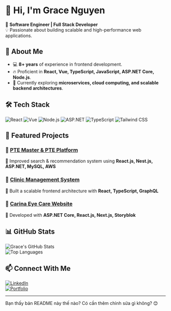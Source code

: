 # 👋 Hi, I'm Grace Nguyen  

🚀 **Software Engineer | Full Stack Developer**  
💡 Passionate about building scalable and high-performance web applications.  

## 🌟 About Me  
- 💻 **8+ years** of experience in frontend development.  
- 🔥 Proficient in **React, Vue, TypeScript, JavaScript, ASP.NET Core, Node.js**.  
- 🎯 Currently exploring **microservices, cloud computing, and scalable backend architectures**.  

## 🛠 Tech Stack  
![React](https://img.shields.io/badge/React-20232A?style=for-the-badge&logo=react&logoColor=61DAFB)
![Vue](https://img.shields.io/badge/Vue.js-35495E?style=for-the-badge&logo=vuedotjs&logoColor=4FC08D)
![Node.js](https://img.shields.io/badge/Node.js-43853D?style=for-the-badge&logo=node.js&logoColor=white)
![ASP.NET](https://img.shields.io/badge/ASP.NET-5C2D91?style=for-the-badge&logo=.net&logoColor=white)
![TypeScript](https://img.shields.io/badge/TypeScript-3178C6?style=for-the-badge&logo=typescript&logoColor=white)
![Tailwind CSS](https://img.shields.io/badge/TailwindCSS-38B2AC?style=for-the-badge&logo=tailwind-css&logoColor=white)

## 📌 Featured Projects  
### 🔹 [PTE Master & PTE Platform](https://github.com/your-repo)  
🔹 Improved search & recommendation system using **React.js, Nest.js, ASP.NET, MySQL, AWS**  

### 🔹 [Clinic Management System](https://github.com/your-repo)  
🔹 Built a scalable frontend architecture with **React, TypeScript, GraphQL**  

### 🔹 [Carina Eye Care Website](https://github.com/your-repo)  
🔹 Developed with **ASP.NET Core, React.js, Next.js, Storyblok**  

## 📊 GitHub Stats  
![Grace's GitHub Stats](https://github-readme-stats.vercel.app/api?username=grace-nguyen1911&show_icons=true&theme=radical)  
![Top Languages](https://github-readme-stats.vercel.app/api/top-langs/?username=grace-nguyen1911&layout=compact&theme=radical)  

## 📫 Connect With Me  
[![LinkedIn](https://img.shields.io/badge/LinkedIn-GraceNguyen-blue?style=for-the-badge&logo=linkedin)](https://www.linkedin.com/in/gracenguyen1911/)  
[![Portfolio](https://img.shields.io/badge/Portfolio-GraceNguyen-ff69b4?style=for-the-badge)](https://gracenguyen-psi.vercel.app/)  

---

Bạn thấy bản README này thế nào? Có cần thêm chỉnh sửa gì không? 😊
